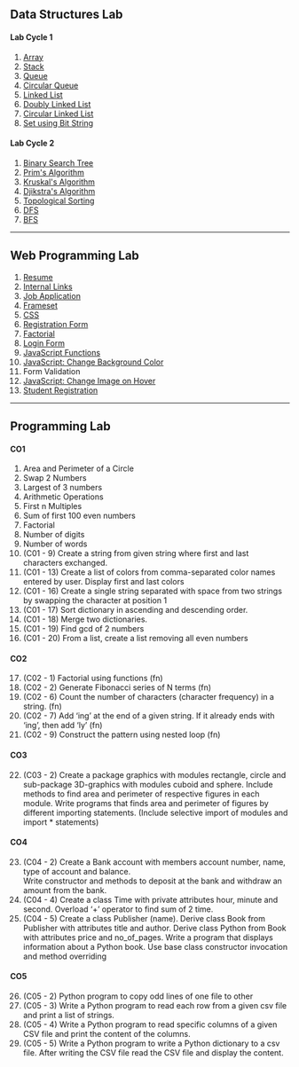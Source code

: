 ## Data Structures Lab

#### Lab Cycle 1
1. [Array](ads/array.c)
2. [Stack](ads/stack.c)
3. [Queue](ads/queue.c)
4. [Circular Queue](ads/circularqueue.c)
5. [Linked List](ads/linkedlist.c)
6. [Doubly Linked List](ads/doubly_ll.c)
7. [Circular Linked List](ads/circular_ll.c)
8. [Set using Bit String](ads/set.c)

#### Lab Cycle 2
1. [Binary Search Tree](ads/bst.c)
2. [Prim's Algorithm](ads/prims.c)
3. [Kruskal's Algorithm](ads/kruskals.c)
4. [Djikstra's Algorithm](ads/djikstras.c)
5. [Topological Sorting](ads/topologicalsort.c)
6. [DFS](ads/dfs.c)
7. [BFS](ads/bfs.c)


---


## Web Programming Lab

1. [Resume](web/resume)
2. [Internal Links](web/links.html)
3. [Job Application](web/forms.html)
4. [Frameset](web/css)
5. [CSS](web/css)
6. [Registration Form](web/job_application)
7. [Factorial](web/factorial)
8. [Login Form](web/login)
9. [JavaScript Functions](web/js_fns.html)
10. [JavaScript: Change Background Color](web/bgcolor.html)
11. Form Validation
12. [JavaScript: Change Image on Hover](web/hover.html)
13. [Student Registration](web/student_registration)


---


## Programming Lab

#### CO1
1. Area and Perimeter of a Circle
2. Swap 2 Numbers
3. Largest of 3 numbers
4. Arithmetic Operations
5. First n Multiples
6. Sum of first 100 even numbers
7. Factorial
8. Number of digits
9. Number of words
10. (C01 - 9) Create a string from given string where first and last characters exchanged. 
11. (C01 - 13) Create a list of colors from comma-separated color names entered by user. Display first and last colors
12. (C01 - 16) Create a single string separated with space from two strings by swapping the character at position 1
13. (C01 - 17) Sort dictionary in ascending and descending order. 
14. (C01 - 18) Merge two dictionaries.
15. (C01 - 19) Find gcd of 2 numbers
16. (C01 - 20) From a list, create a list removing all even numbers

#### CO2
17. (C02 - 1) Factorial using functions (fn)
18. (C02 - 2) Generate Fibonacci series of N terms (fn)
19. (C02 - 6) Count the number of characters (character frequency) in a string. (fn)
20. (C02 - 7) Add ‘ing’ at the end of a given string. If it already ends with ‘ing’, then add ‘ly’ (fn)
21. (C02 - 9) Construct the pattern using nested loop (fn)

#### CO3
22. (C03 - 2) Create a package graphics with modules rectangle, circle and sub-package 3D-graphics with modules cuboid and sphere. Include methods to find area and perimeter of respective figures in each module. Write programs that finds area and perimeter of figures by different importing statements. (Include selective import of modules and import * statements) 

#### CO4
23. (C04 - 2) Create a Bank account with members account number, name, type of account and balance.  
Write constructor and methods to deposit at the bank and withdraw an amount from the bank.
24. (C04 - 4) Create a class Time with private attributes hour, minute and second. Overload ‘+’ operator to
find sum of 2 time.
25. (C04 - 5) Create a class Publisher (name). Derive class Book from Publisher with attributes title  and author. Derive class Python from Book with attributes price and no_of_pages. Write  a program that displays information about a Python book. Use base class constructor invocation and method overriding

#### CO5
26. (C05 - 2) Python program to copy odd lines of one file to other
27. (C05 - 3) Write a Python program to read each row from a given csv file and print a list of strings.
28. (C05 - 4) Write a Python program to read specific columns of a given CSV file and print the content of the columns.
29. (C05 - 5) Write a Python program to write a Python dictionary to a csv file. After writing the CSV file read the CSV file and display the content. 
